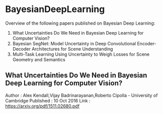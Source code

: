 # BayesianDeepLearning
Overview of the following papers published on Bayesian Deep Learning:
1. What Uncertainties Do We Need in Bayesian Deep Learning for Computer Vision?
2. Bayesian SegNet: Model Uncertainty in Deep Convolutional Encoder-Decoder     Architectures for Scene Understanding
3. Multi-Task Learning Using Uncertainty to Weigh Losses for Scene Geometry and Semantics

## What Uncertainties Do We Need in Bayesian Deep Learning for Computer Vision?

Author : Alex Kendall,Vijay Badrinarayanan,Roberto Cipolla - University of Cambridge
Published : 10 Oct 2016
Link : https://arxiv.org/pdf/1511.02680.pdf





